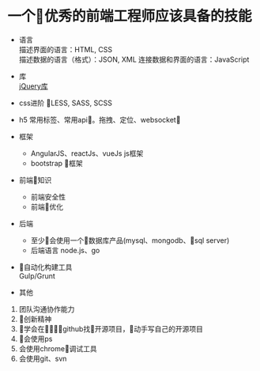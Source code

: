 # 一个优秀的前端工程师应该具备的技能
-   语言  
描述界面的语言：HTML, CSS  
描述数据的语言（格式）：JSON, XML
连接数据和界面的语言：JavaScript  

-   库  
[jQuery库](https://github.com/lyyh/FELearningNotes/blob/master/part%205/%E5%BC%80%E6%94%BE%E6%80%A7%E9%97%AE%E9%A2%98/jquery%08%08%E7%89%B9%E7%82%B9.md)

-   css进阶
    LESS, SASS, SCSS
-   h5
    常用标签、常用api。拖拽、定位、websocket

-   框架  
    -   AngularJS、reactJs、vueJs js框架
    -   bootstrap 框架

-   前端知识  
    -   前端安全性
    -   前端优化

-   后端  
    -   至少会使用一个数据库产品(mysql、mongodb、sql server)
    -   后端语言 node.js、go

-   自动化构建工具  
    Gulp/Grunt


-   其他  
1. 团队沟通协作能力
2. 创新精神
3. 学会在github找开源项目，动手写自己的开源项目
4. 会使用ps
5. 会使用chrome调试工具
6. 会使用git、svn

